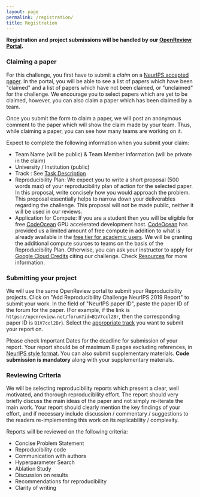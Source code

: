 ```yaml
---
layout: page
permalink: /registration/
title: Registration
---
```


**Registration and project submissions will be handled by our [OpenReview Portal](https://openreview.net/group?id=NeurIPS.cc/2019/Reproducibility_Challenge).**

### Claiming a paper

For this challenge, you first have to submit a _claim_ on a [NeurIPS accepted paper](https://neurips.cc/Conferences/2019/AcceptedPapersInitial).
In the portal, you will be able to see a list of papers which have been "claimed" and a list of papers which have not been claimed, or "unclaimed" for the challenge. We encourage you to select papers which are yet to be claimed, however, you can also claim a paper which has been claimed by a team.

Once you submit the form to claim a paper, we will post an anonymous comment to the paper which will show the claim made by your team. Thus, while claiming a paper, you can see how many teams are working on it.

Expect to complete the following information when you submit your claim:

- Team Name (will be public) & Team Member information (will be private in the claim)
- University / Institution (public)
- Track : See [Task Description](/neurips2019/task/)
- Reproducibility Plan: We expect you to write a short proposal (500 words max) of your reproducibility plan of action for the selected paper. In this proposal, write concisely how you would approach the problem. This proposal essentially helps to narrow down your deliverables regarding the challenge. This proposal will not be made public, neither it will be used in our reviews.
- Application for Compute: If you are a student then you will be eligible for free [CodeOcean](https://codeocean.com/) GPU accelerated development host. [CodeOcean](https://codeocean.com/) has provided us a limited amount of free compute in addition to what is already available in the [free tier for academic users](https://codeocean.com/pricing). We will be granting the additional compute sources to teams on the basis of the Reproducibility Plan. Otherwise, you can ask your instructor to apply for [Google Cloud Credits](https://cloud.google.com/edu/) citing our challenge. Check [Resources](/neurips2019/resources/) for more information.

### Submitting your project

We will use the same OpenReview portal to submit your Reproducibility projects. Click on "Add Reproducibility Challenge NeurIPS 2019 Report" to submit your work. In the field of "NeurIPS paper ID", paste the paper ID of the forum for the paper. (For example, if the link is `https://openreview.net/forum?id=B1V7ccl2Br`, then the corresponding paper ID is `B1V7ccl2Br`). Select the [appropriate track](/neurips2019/task/) you want to submit your report on.

Please check Important Dates for the deadline for submission of your report. Your report should be of maximum 8 pages excluding references, in [NeurIPS style format](https://neurips.cc/Conferences/2019/PaperInformation/StyleFiles). You can also submit supplementary materials. **Code submission is mandatory** along with your supplementary materials.

### Reviewing Criteria

We will be selecting reproducibility reports which present a clear, well motivated, and thorough reproducibility effort. The report should very briefly discuss the main ideas of the paper and not simply re-iterate the main work. Your report should clearly mention the key findings of your effort, and if necessary include discussion / commentary / suggestions to the readers re-implementing this work on its replicability / complexity.

Reports will be reviewed on the following criteria:

- Concise Problem Statement
- Reproducibility code
- Communication with authors
- Hyperparameter Search
- Ablation Study
- Discussion on results
- Recommendations for reproducibility
- Clarity of writing

